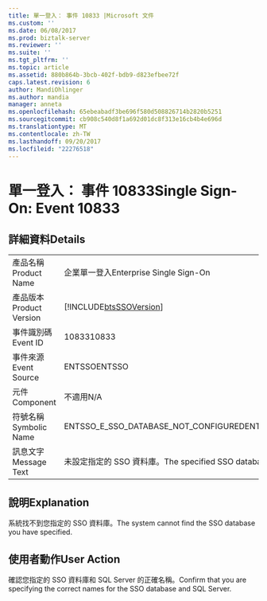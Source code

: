 ```yaml
---
title: 單一登入： 事件 10833 |Microsoft 文件
ms.custom: ''
ms.date: 06/08/2017
ms.prod: biztalk-server
ms.reviewer: ''
ms.suite: ''
ms.tgt_pltfrm: ''
ms.topic: article
ms.assetid: 880b864b-3bcb-402f-bdb9-d823efbee72f
caps.latest.revision: 6
author: MandiOhlinger
ms.author: mandia
manager: anneta
ms.openlocfilehash: 65ebeabadf3be696f580d508826714b2820b5251
ms.sourcegitcommit: cb908c540d8f1a692d01dc8f313e16cb4b4e696d
ms.translationtype: MT
ms.contentlocale: zh-TW
ms.lasthandoff: 09/20/2017
ms.locfileid: "22276518"
---
```

# <a name="single-sign-on-event-10833"></a><span data-ttu-id="71ae6-102">單一登入： 事件 10833</span><span class="sxs-lookup"><span data-stu-id="71ae6-102">Single Sign-On: Event 10833</span></span>
## <a name="details"></a><span data-ttu-id="71ae6-103">詳細資料</span><span class="sxs-lookup"><span data-stu-id="71ae6-103">Details</span></span>  
  
|||  
|-|-|  
|<span data-ttu-id="71ae6-104">產品名稱</span><span class="sxs-lookup"><span data-stu-id="71ae6-104">Product Name</span></span>|<span data-ttu-id="71ae6-105">企業單一登入</span><span class="sxs-lookup"><span data-stu-id="71ae6-105">Enterprise Single Sign-On</span></span>|  
|<span data-ttu-id="71ae6-106">產品版本</span><span class="sxs-lookup"><span data-stu-id="71ae6-106">Product Version</span></span>|[!INCLUDE[btsSSOVersion](../includes/btsssoversion-md.md)]|  
|<span data-ttu-id="71ae6-107">事件識別碼</span><span class="sxs-lookup"><span data-stu-id="71ae6-107">Event ID</span></span>|<span data-ttu-id="71ae6-108">10833</span><span class="sxs-lookup"><span data-stu-id="71ae6-108">10833</span></span>|  
|<span data-ttu-id="71ae6-109">事件來源</span><span class="sxs-lookup"><span data-stu-id="71ae6-109">Event Source</span></span>|<span data-ttu-id="71ae6-110">ENTSSO</span><span class="sxs-lookup"><span data-stu-id="71ae6-110">ENTSSO</span></span>|  
|<span data-ttu-id="71ae6-111">元件</span><span class="sxs-lookup"><span data-stu-id="71ae6-111">Component</span></span>|<span data-ttu-id="71ae6-112">不適用</span><span class="sxs-lookup"><span data-stu-id="71ae6-112">N/A</span></span>|  
|<span data-ttu-id="71ae6-113">符號名稱</span><span class="sxs-lookup"><span data-stu-id="71ae6-113">Symbolic Name</span></span>|<span data-ttu-id="71ae6-114">ENTSSO_E_SSO_DATABASE_NOT_CONFIGURED</span><span class="sxs-lookup"><span data-stu-id="71ae6-114">ENTSSO_E_SSO_DATABASE_NOT_CONFIGURED</span></span>|  
|<span data-ttu-id="71ae6-115">訊息文字</span><span class="sxs-lookup"><span data-stu-id="71ae6-115">Message Text</span></span>|<span data-ttu-id="71ae6-116">未設定指定的 SSO 資料庫。</span><span class="sxs-lookup"><span data-stu-id="71ae6-116">The specified SSO database is not configured.</span></span>|  
  
## <a name="explanation"></a><span data-ttu-id="71ae6-117">說明</span><span class="sxs-lookup"><span data-stu-id="71ae6-117">Explanation</span></span>  
 <span data-ttu-id="71ae6-118">系統找不到您指定的 SSO 資料庫。</span><span class="sxs-lookup"><span data-stu-id="71ae6-118">The system cannot find the SSO database you have specified.</span></span>  
  
## <a name="user-action"></a><span data-ttu-id="71ae6-119">使用者動作</span><span class="sxs-lookup"><span data-stu-id="71ae6-119">User Action</span></span>  
 <span data-ttu-id="71ae6-120">確認您指定的 SSO 資料庫和 SQL Server 的正確名稱。</span><span class="sxs-lookup"><span data-stu-id="71ae6-120">Confirm that you are specifying the correct names for the SSO database and SQL Server.</span></span>